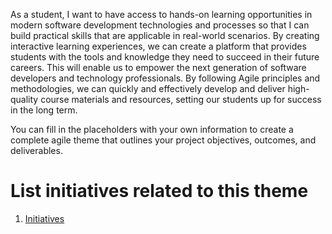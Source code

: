 As a student, I want to have access to hands-on learning opportunities in modern software development technologies and processes so that I can build practical skills that are applicable in real-world scenarios. By creating interactive learning experiences, we can create a platform that provides students with the tools and knowledge they need to succeed in their future careers. This will enable us to empower the next generation of software developers and technology professionals. By following Agile principles and methodologies, we can quickly and effectively develop and deliver high-quality course materials and resources, setting our students up for success in the long term.

You can fill in the placeholders with your own information to create a complete agile theme that outlines your project objectives, outcomes, and deliverables.

# List initiatives related to this theme
1. [Initiatives](documentation/templates/theme/initiatives/initiative_template.md)
